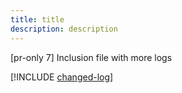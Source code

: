 ```yaml
---
title: title
description: description
---
```


[pr-only 7] Inclusion file with more logs

[!INCLUDE [changed-log](./includes/changed-log-file.md)]


